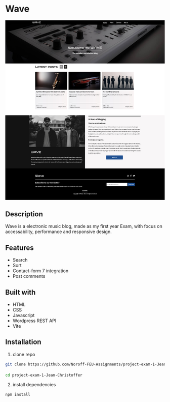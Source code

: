 
# Wave


![App Screenshot](src/images/screenshot.jpg)

## Description
Wave is a electronic music blog, made as my first year Exam, with focus on accessability, performance and responsive design.

## Features
- Search 
- Sort
- Contact-form 7 integration
- Post comments

## Built with

- HTML
- CSS
- Javascript
- Wordpress REST API
- Vite

## Installation

1. clone repo

```bash
git clone https://github.com/Noroff-FEU-Assignments/project-exam-1-Jean-Christoffer.git

cd project-exam-1-Jean-Christoffer
```
2. install dependencies

```bash
npm install
```
    
